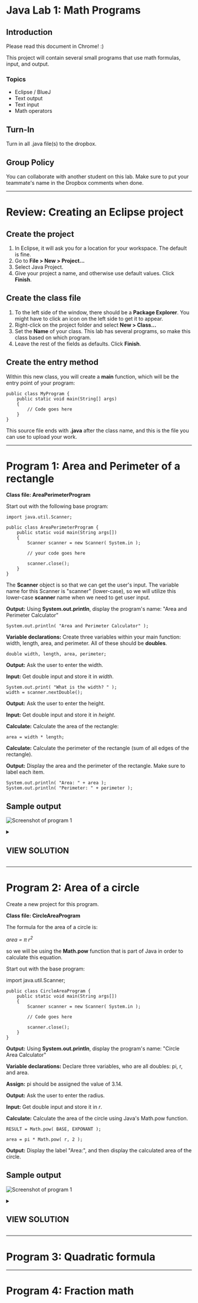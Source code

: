 # Java Lab 1: Math Programs

## Introduction

Please read this document in Chrome! :)

This project will contain several small programs that
use math formulas, input, and output.

### Topics

* Eclipse / BlueJ
* Text output
* Text input
* Math operators

## Turn-In

Turn in all .java file(s) to the dropbox.

## Group Policy

You can collaborate with another student on this lab. Make sure to put your teammate's name in the Dropbox comments when done.

---

# Review: Creating an Eclipse project

## Create the project

1. In Eclipse, it will ask you for a location for your workspace. The default is fine.
1. Go to **File > New > Project...**
1. Select Java Project.
1. Give your project a name, and otherwise use default values. Click **Finish**.

## Create the class file

1. To the left side of the window, there should be a **Package Explorer**. You might have to click an icon on the left side to get it to appear.
1. Right-click on the project folder and select **New > Class...**
1. Set the **Name** of your class. This lab has several programs, so make this class based on which program.
1. Leave the rest of the fields as defaults. Click **Finish**.

## Create the entry method

Within this new class, you will create a **main** function, which will be the entry point of your program:

	public class MyProgram {
		public static void main(String[] args)
		{
			// Code goes here
		}
	}
	
This source file ends with **.java** after the class name, and this is the file
you can use to upload your work.

---

# Program 1: Area and Perimeter of a rectangle

**Class file: AreaPerimeterProgram**

Start out with the following base program:

	import java.util.Scanner;

	public class AreaPerimeterProgram {
		public static void main(String args[])
		{
			Scanner scanner = new Scanner( System.in );
			
			// your code goes here
			
			scanner.close();
		}
	}

The **Scanner** object is so that we can get the user's input. The variable
name for this Scanner is "scanner" (lower-case), so we will utilize this
lower-case **scanner** name when we need to get user input.

**Output:** Using **System.out.println**, display the program's name: "Area and Perimeter Calculator"

	System.out.println( "Area and Perimeter Calculator" );

**Variable declarations:** Create three variables within your main function: width, length, area, and perimeter.
All of these should be **doubles**.

	double width, length, area, perimeter;

**Output:** Ask the user to enter the width.

**Input:** Get double input and store it in *width*.

	System.out.print( "What is the width? " );
	width = scanner.nextDouble();

**Output:** Ask the user to enter the height.

**Input:** Get double input and store it in *height*.

**Calculate:** Calculate the area of the rectangle:

	area = width * length;

**Calculate:** Calculate the perimeter of the rectangle (sum of all edges of the rectangle).

**Output:** Display the area and the perimeter of the rectangle. Make sure to label each item.

	System.out.println( "Area: " + area );
	System.out.println( "Perimeter: " + perimeter );

## Sample output

![Screenshot of program 1](images/lab1_program1.png)

<details>
	<summary><h2>
		VIEW SOLUTION
	</h2></summary>

	import java.util.Scanner;

	public class AreaPerimeterProgram {
		public static void main(String args[])
		{
			Scanner scanner = new Scanner( System.in );
			
			double width, length, area, perimeter;
			
			System.out.println( "Area and Perimeter Calculator" );
			
			System.out.print( "What is the width? " );
			width = scanner.nextDouble();
			
			System.out.print( "What is the length? " );
			length = scanner.nextDouble();
		
			area = width * length;
			perimeter = 2 * width + 2 * length;

			System.out.println( "Area: " + area );
			System.out.println( "Perimeter: " + perimeter );
			
			scanner.close();
		}
	}

</details>

---

# Program 2: Area of a circle

Create a new project for this program.

**Class file: CircleAreaProgram**

The formula for the area of a circle is:

*area = π r<sup>2</sup>*

so we will be using the **Math.pow** function that is part of Java in order
to calculate this equation.

Start out with the base program:

import java.util.Scanner;

	public class CircleAreaProgram {
		public static void main(String args[])
		{
			Scanner scanner = new Scanner( System.in );
			
			// Code goes here
			
			scanner.close();
		}
	}

**Output:** Using **System.out.println**, display the program's name: "Circle Area Calculator"

**Variable declarations:** Declare three variables, who are all doubles: pi, r, and area.

**Assign:** pi should be assigned the value of 3.14.

**Output:** Ask the user to enter the radius.

**Input:** Get double input and store it in *r*.

**Calculate:** Calculate the area of the circle using Java's Math.pow function.

	RESULT = Math.pow( BASE, EXPONANT );
	
	area = pi * Math.pow( r, 2 );
	
**Output:** Display the label "Area:", and then display the calculated area of the circle.

## Sample output

![Screenshot of program 1](images/lab1_program2.png)

<details>
	<summary><h2>
		VIEW SOLUTION
	</h2></summary>

	import java.util.Scanner;

	public class CircleAreaProgram {
		public static void main(String args[])
		{
			Scanner scanner = new Scanner( System.in );
			
			double pi = 3.14159;
			double r;
			double area;
			
			System.out.println( "Circle Area Calculator" );
			
			System.out.print( "What is the radius? " );
			r = scanner.nextDouble();
			
			area = pi * Math.pow( r, 2 );
			
			System.out.println( "Area: " + area );
			
			scanner.close();
		}
	}

</details>

---

# Program 3: Quadratic formula

---

# Program 4: Fraction math
